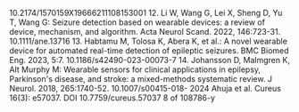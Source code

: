 10.2174/1570159X19666211108153001
12. Li W, Wang G, Lei X, Sheng D, Yu T, Wang G: Seizure detection based on wearable devices: a review of
device, mechanism, and algorithm. Acta Neurol Scand. 2022, 146:723-31. 10.1111/ane.13716
13. Habtamu M, Tolosa K, Abera K, et al.: A novel wearable device for automated real-time detection of epileptic
seizures. BMC Biomed Eng. 2023, 5:7. 10.1186/s42490-023-00073-7
14. Johansson D, Malmgren K, Alt Murphy M: Wearable sensors for clinical applications in epilepsy, Parkinson's
disease, and stroke: a mixed-methods systematic review. J Neurol. 2018, 265:1740-52. 10.1007/s00415-018-
2024 Ahuja et al. Cureus 16(3): e57037. DOI 10.7759/cureus.57037 8 of 108786-y